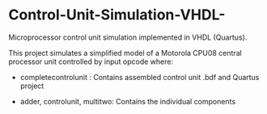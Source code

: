 # Control-Unit-Simulation-VHDL-
Microprocessor control unit simulation implemented in VHDL (Quartus).

This project simulates a simplified model of a Motorola CPU08 central processor unit controlled by input opcode where:

- completecontrolunit : Contains assembled control unit .bdf and Quartus project

- adder, controlunit, multitwo: Contains the individual components


